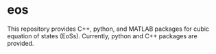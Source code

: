 # eos

This repository provides C++, python, and MATLAB packages for cubic equation of states (EoSs). Currently, python and C++ packages are provided.
